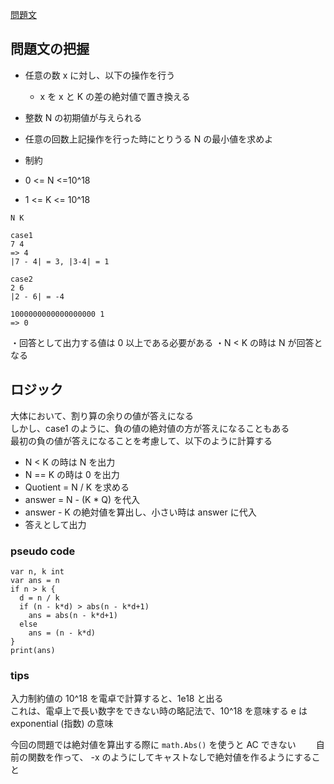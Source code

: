[問題文](https://atcoder.jp/contests/abc161/tasks/abc161_c)

## 問題文の把握

- 任意の数 x に対し、以下の操作を行う
  - x を x と K の差の絶対値で置き換える
- 整数 N の初期値が与えられる
- 任意の回数上記操作を行った時にとりうる N の最小値を求めよ

- 制約
- 0 <= N <=10^18
- 1 <= K <= 10^18

```
N K

case1
7 4
=> 4
|7 - 4| = 3, |3-4| = 1

case2
2 6
|2 - 6| = -4

1000000000000000000 1
=> 0
```

・回答として出力する値は 0 以上である必要がある
・N < K の時は N が回答となる

## ロジック

大体において、割り算の余りの値が答えになる    
しかし、case1 のように、負の値の絶対値の方が答えになることもある    
最初の負の値が答えになることを考慮して、以下のように計算する  

- N < K の時は N を出力
- N == K の時は 0 を出力
- Quotient = N / K を求める
- answer = N - (K * Q) を代入
- answer - K の絶対値を算出し、小さい時は answer に代入
- 答えとして出力

### pseudo code


```
var n, k int
var ans = n
if n > k {
  d = n / k
  if (n - k*d) > abs(n - k*d+1)
    ans = abs(n - k*d+1)
  else 
    ans = (n - k*d)
}
print(ans)

```

### tips

入力制約値の 10^18 を電卓で計算すると、1e18 と出る  
これは、電卓上で長い数字をできない時の略記法で、10^18 を意味する
e は exponential (指数) の意味  

今回の問題では絶対値を算出する際に `math.Abs()` を使うと AC できない　　
自前の関数を作って、 -x のようにしてキャストなしで絶対値を作るようにすること  
